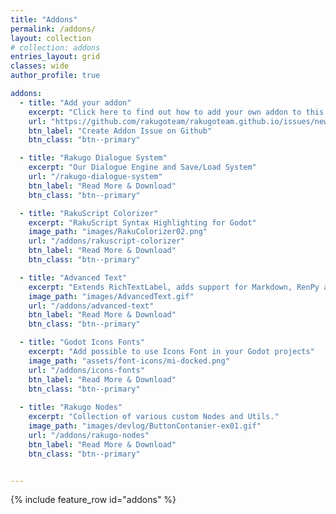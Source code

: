 ```yaml
---
title: "Addons"
permalink: /addons/
layout: collection
# collection: addons
entries_layout: grid
classes: wide
author_profile: true

addons:
  - title: "Add your addon"
    excerpt: "Click here to find out how to add your own addon to this page."
    url: "https://github.com/rakugoteam/rakugoteam.github.io/issues/new/choose"
    btn_label: "Create Addon Issue on Github"
    btn_class: "btn--primary"

  - title: "Rakugo Dialogue System"
    excerpt: "Our Dialogue Engine and Save/Load System"
    url: "/rakugo-dialogue-system"
    btn_label: "Read More & Download"
    btn_class: "btn--primary"

  - title: "RakuScript Colorizer"
    excerpt: "RakuScript Syntax Highlighting for Godot"
    image_path: "images/RakuColorizer02.png"
    url: "/addons/rakuscript-colorizer"
    btn_label: "Read More & Download"
    btn_class: "btn--primary"

  - title: "Advanced Text"
    excerpt: "Extends RichTextLabel, adds support for Markdown, RenPy and much more."
    image_path: "images/AdvancedText.gif"
    url: "/addons/advanced-text"
    btn_label: "Read More & Download"
    btn_class: "btn--primary"

  - title: "Godot Icons Fonts"
    excerpt: "Add possible to use Icons Font in your Godot projects"
    image_path: "assets/font-icons/mi-docked.png"
    url: "/addons/icons-fonts"
    btn_label: "Read More & Download"
    btn_class: "btn--primary"
  
  - title: "Rakugo Nodes"
    excerpt: "Collection of various custom Nodes and Utils."
    image_path: "images/devlog/ButtonContanier-ex01.gif"
    url: "/addons/rakugo-nodes"
    btn_label: "Read More & Download"
    btn_class: "btn--primary"


---
```


{% include feature_row id="addons" %}
